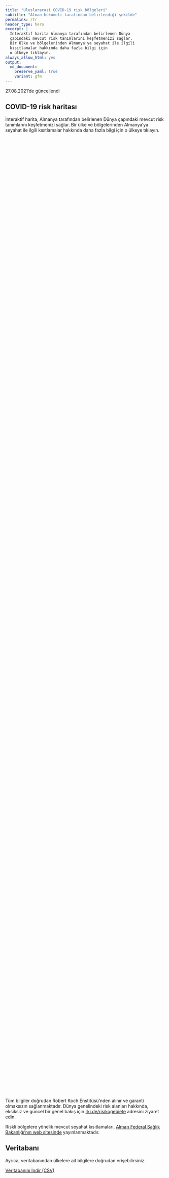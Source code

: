 ```yaml
---
title: "Uluslararasi COVID-19 risk bölgeleri"
subtitle: "Alman hükümeti tarafından belirlendiği şekilde"
permalink: /tr
header_type: hero
excerpt: |
  İnteraktif harita Almanya tarafından belirlenen Dünya 
  çapındaki mevcut risk tanımlarını keşfetmenizi sağlar.
  Bir ülke ve bölgelerinden Almanya'ya seyahat ile ilgili
  kısıtlamalar hakkında daha fazla bilgi için 
  o ülkeye tıklayın.
always_allow_html: yes
output: 
  md_document:
    preserve_yaml: true
    variant: gfm
---
```


<!-- Modify _R/index_tr.Rmd file instead -->

<p class="text-right font-weight-bold">

27.08.2021’de güncellendi

</p>

## COVID-19 risk haritası

İnteraktif harita, Almanya tarafından belirlenen Dünya çapındaki mevcut
risk tanımlarını keşfetmenizi sağlar. Bir ülke ve bölgelerinden
Almanya’ya seyahat ile ilgili kısıtlamalar hakkında daha fazla bilgi
için o ülkeye tıklayın.

<div id="leaflet" class="leaflet html-widget" style="width:100%;height:75vh;">

</div>

<script src="https://corona-atlas.de/assets/data/locale_tr.js"></script>

<script src="https://corona-atlas.de/assets/js/map.js"></script>

Tüm bilgiler doğrudan Robert Koch Enstitüsü’nden alınır ve garanti
olmaksızın sağlanmaktadır. Dünya genelindeki risk alanları hakkında,
eksiksiz ve güncel bir genel bakış için
[rki.de/risikogebiete](https://rki.de/risikogebiete) adresini ziyaret
edin.

Riskli bölgelere yönelik mevcut seyahat kısıtlamaları, [Alman Federal
Sağlık Bakanlığı’nın web
sitesinde](https://www.bundesgesundheitsministerium.de/en/coronavirus/current-information-for-travellers)
yayınlanmaktadır.

## Veritabanı

Ayrıca, veritabanından ülkelere ait bilgilere doğrudan erişebilirsiniz.

<div id="reactable" class="reactable html-widget" style="width:auto;height:auto;"></div>
<script type="application/json" data-for="reactable">{"x":{"tag":{"name":"Reactable","attribs":{"data":{"Ülke/Bölge":["Afganistan","Angola","Arnavutluk","Andorra","Birleşik Arap Emirlikleri","Arjantin","Ermenistan","Antigua-Barbuda","Avustralya","Avusturya","Azerbaycan","Burundi","Belçika","Benin","Burkina Faso","Bangladeş","Bulgaristan","Bahreyn","Bahamalar","Bosna-Hersek","Beyaz Rusya","Belize","Bolivya","Brezilya","Barbados","Brunei","Butan","Botsvana","Orta Afrika Cumhuriyeti","Kanada","İsviçre","Şili","Çin","Fildişi Sahili","Kamerun","Kongo Demokratik Cumhuriyeti","Kongo","Kolombiya","Komorlar","Verde Burnu","Kosta Rika","Küba","Kıbrıs","Çekya","Almanya","Cibuti","Dominik","Danimarka","Dominik Cumhuriyeti","Cezayir","Ekvator","Mısır","Eritre","İspanya","Estonya","Etiyopya","Finlandiya","Fiji","Fransa","Mikronezya","Gabon","Birleşik Krallık","Gürcistan","Gana","Gine","Gambiya","Gine-Bissau","Ekvatoral Gine","Yunanistan","Granada","Guatemala","Guyana","Hong Kong","Honduras","Hırvatistan","Haiti","Macaristan","Endonezya","Hindistan","İrlanda","Iran","Irak","İzlanda","İsrail","İtalya","Jamaika","Ürdün","Japonya","Kazakistan","Kenya","Kırgızistan","Kamboçya","Kiribati","Sen Kitts ve Nevis","Güney Kore","Kuveyt","Laos","Lübnan","Liberya","Libya","Sen Lucia","Lihtenştayn","Sri Lanka","Lesoto","Litvanya","Lüksemburg","Latviya","Fas","Monako","Moldova","Madagaskar","Maldivler","Meksika","Marşal Adaları","Kuzey Makedonya","Mali","Malta","Myanmar/Burma","Karadağ","Moğolistan","Mozambik","Moritanya","Mauritius","Malavi","Malezya","Namibya","Nijer","Nijerya","Nikaragua","Nie","Hollanda","Norveç","Nepal","Nauru","Yeni Zelanda","Umman","Pakistan","Panama","Peru","Filipinler","Palau","Papua Yeni Gine","Polonya","Kuzey Kore","Portekiz","Paraguay","Filistin","Katar","Romanya","Rusya Federasyonu","Ruanda","Suudi Arabistan","Sudan","Senegal","Singapur","Solomon Adaları","Sierra Leone","El Salvador","San Marino","Somali","Sırbistan","Güney Sudan","Sao Tome ve Principe","Surinam","Slovakya","Slovenya","İsveç","Esvatini","Seyşeller","Suriye","Çad","Togo","Tayland","Tacikistan","Türkmenistan","Timor-Leste","Tonga","Trinidad ve Tobago","Tunus","Türkiye","Tuvalu","Tanzanya Birleşik Cumhuriyeti","Uganda","Ukrayna","Uruguay","Birleşik Devletler","Özbekistan","Vatikan","Saint Vincent ve Grenadinler","Venezuella","Vietnam","Vanuatu","Samoa","Kosova","Yemen","Güney Afrika","Zambiya","Zimbabve"],"Risk seviyesi":["Risksiz Bölge","Risksiz Bölge","Risksiz Bölge","Risksiz Bölge","Risksiz Bölge","Yüksek riskli bölge","Risksiz Bölge","Risksiz Bölge","Risksiz Bölge","Risksiz Bölge","Risksiz Bölge","Risksiz Bölge","Risksiz Bölge","Risksiz Bölge","Risksiz Bölge","Yüksek riskli bölge","Risksiz Bölge","Risksiz Bölge","Risksiz Bölge","Risksiz Bölge","Risksiz Bölge","Risksiz Bölge","Yüksek riskli bölge","Yüksek riskli bölge","Risksiz Bölge","Risksiz Bölge","Risksiz Bölge","Yüksek riskli bölge","Risksiz Bölge","Risksiz Bölge","Risksiz Bölge","Risksiz Bölge","Risksiz Bölge","Risksiz Bölge","Risksiz Bölge","Risksiz Bölge","Risksiz Bölge","Yüksek riskli bölge","Risksiz Bölge","Risksiz Bölge","Yüksek riskli bölge","Yüksek riskli bölge","Yüksek riskli bölge","Risksiz Bölge",null,"Risksiz Bölge","Yüksek riskli bölge","Risksiz Bölge","Risksiz Bölge","Yüksek riskli bölge","Yüksek riskli bölge","Yüksek riskli bölge","Risksiz Bölge","Risksiz Bölge","Risksiz Bölge","Risksiz Bölge","Risksiz Bölge","Yüksek riskli bölge","Yüksek riskli bölge","Risksiz Bölge","Risksiz Bölge","Yüksek riskli bölge","Yüksek riskli bölge","Risksiz Bölge","Risksiz Bölge","Risksiz Bölge","Risksiz Bölge","Risksiz Bölge","Yüksek riskli bölge","Risksiz Bölge","Risksiz Bölge","Risksiz Bölge","Risksiz Bölge","Yüksek riskli bölge","Risksiz Bölge","Yüksek riskli bölge","Risksiz Bölge","Yüksek riskli bölge","Yüksek riskli bölge","Yüksek riskli bölge","Yüksek riskli bölge","Yüksek riskli bölge","Risksiz Bölge","Yüksek riskli bölge","Risksiz Bölge","Yüksek riskli bölge","Risksiz Bölge","Risksiz Bölge","Yüksek riskli bölge","Yüksek riskli bölge","Risksiz Bölge","Risksiz Bölge","Risksiz Bölge","Yüksek riskli bölge","Risksiz Bölge","Yüksek riskli bölge","Risksiz Bölge","Risksiz Bölge","Risksiz Bölge","Yüksek riskli bölge","Yüksek riskli bölge","Risksiz Bölge","Risksiz Bölge","Yüksek riskli bölge","Risksiz Bölge","Risksiz Bölge","Risksiz Bölge","Yüksek riskli bölge","Risksiz Bölge","Risksiz Bölge","Risksiz Bölge","Risksiz Bölge","Yüksek riskli bölge","Risksiz Bölge","Yüksek riskli bölge","Risksiz Bölge","Risksiz Bölge","Yüksek riskli bölge","Yüksek riskli bölge","Yüksek riskli bölge","Yüksek riskli bölge","Risksiz Bölge","Risksiz Bölge","Yüksek riskli bölge","Yüksek riskli bölge","Yüksek riskli bölge","Risksiz Bölge","Risksiz Bölge","Risksiz Bölge","Risksiz Bölge","Yüksek riskli bölge","Risksiz Bölge","Yüksek riskli bölge","Risksiz Bölge","Risksiz Bölge","Yüksek riskli bölge","Risksiz Bölge","Risksiz Bölge","Yüksek riskli bölge","Yüksek riskli bölge","Risksiz Bölge","Yüksek riskli bölge","Risksiz Bölge","Yüksek riskli bölge","Yüksek riskli bölge","Yüksek riskli bölge","Risksiz Bölge","Risksiz Bölge","Risksiz Bölge","Yüksek riskli bölge","Risksiz Bölge","Risksiz Bölge","Yüksek riskli bölge","Yüksek riskli bölge","Risksiz Bölge","Risksiz Bölge","Risksiz Bölge","Risksiz Bölge","Risksiz Bölge","Risksiz Bölge","Risksiz Bölge","Risksiz Bölge","Risksiz Bölge","Yüksek riskli bölge","Risksiz Bölge","Risksiz Bölge","Risksiz Bölge","Yüksek riskli bölge","Yüksek riskli bölge","Yüksek riskli bölge","Risksiz Bölge","Risksiz Bölge","Yüksek riskli bölge","Yüksek riskli bölge","Yüksek riskli bölge","Risksiz Bölge","Risksiz Bölge","Yüksek riskli bölge","Yüksek riskli bölge","Yüksek riskli bölge","Risksiz Bölge","Yüksek riskli bölge","Risksiz Bölge","Risksiz Bölge","Risksiz Bölge","Yüksek riskli bölge","Yüksek riskli bölge","Risksiz Bölge","Risksiz Bölge","Risksiz Bölge","Yüksek riskli bölge","Risksiz Bölge","Risksiz Bölge","Yüksek riskli bölge","Risksiz Bölge","Yüksek riskli bölge","Yüksek riskli bölge","Yüksek riskli bölge"],"Detaylar":[null,null,null,null,null,"18.04.2021'den beri",null,null,null,null,null,null,null,null,null,"08.08.2021'den beri",null,null,null,null,null,null,"24.01.2021'den beri","22.08.2021'den beri",null,null,null,"01.08.2021'den beri",null,null,null,null,null,null,null,null,null,"24.01.2021'den beri",null,null,"09.05.2021'den beri","18.07.2021'den beri","11.07.2021'den beri",null,null,null,"22.08.2021'den beri",null,null,"08.08.2021'den beri","31.01.2021'den beri","24.01.2021'den beri",null,null,null,null,null,"11.07.2021'den beri","08.08.2021'den beri. Risk seviyesi aşağıdaki bölgeleri kapsar: -Fransız Guyanası, 15.08.2021'den beri; -Fransız Polinezyası, 15.08.2021'den beri; -Guadalup, 08.08.2021'den beri; -Korsika, 08.08.2021'den beri; -Martinik, 08.08.2021'den beri; -Oksitanya, 08.08.2021'den beri; -Provence-Alpes-Côte d'Azur, 08.08.2021'den beri; -Réunion, 08.08.2021'den beri; -St. Barthélemy, 08.08.2021'den beri; -St. Martin, 08.08.2021'den beri",null,null,"07.07.2021'den beri","25.07.2021'den beri",null,null,null,null,null,"24.08.2021'den beri. Risk seviyesi aşağıdaki bölgeleri kapsar: -Kreta, 24.08.2021'den beri; -Südliche Ägäis - darunter zählen Andros, Kalymnos, Karpathos-Kasos, Kea-Kythnos, Kos, Milos, Mykonos, Naxos, Paros, Rhodos, Syros, Thira und Tinos, 24.08.2021'den beri",null,null,null,null,"08.08.2021'den beri",null,"08.08.2021'den beri",null,"18.07.2021'den beri","07.07.2021'den beri","22.08.2021'den beri. Risk seviyesi aşağıdaki bölgeleri kapsar: -Border, 22.08.2021'den beri; -West, 22.08.2021'den beri","24.01.2021'den beri","08.08.2021'den beri",null,"15.08.2021'den beri",null,"29.08.2021'den beri",null,null,"08.08.2021'den beri","15.08.2021'den beri",null,null,null,"29.08.2021'den beri",null,"21.03.2021'den beri",null,null,null,"18.07.2021'den beri","29.08.2021'den beri",null,null,"01.08.2021'den beri",null,null,null,"08.08.2021'den beri",null,null,null,null,"08.08.2021'den beri",null,"22.08.2021'den beri",null,null,"08.08.2021'den beri","15.08.2021'den beri","13.06.2021'den beri","01.08.2021'den beri",null,null,"01.08.2021'den beri","13.06.2021'den beri","01.08.2021'den beri",null,null,null,null,"27.07.2021'den beri. Risk seviyesi aşağıdaki bölgeleri kapsar: -Aruba, 27.07.2021'den beri; -Bonaire, 27.07.2021'den beri; -Curaçao, 27.07.2021'den beri; -Saba, 27.07.2021'den beri; -Sint Eustatius, 27.07.2021'den beri; -Sint Maarten, 27.07.2021'den beri",null,"07.07.2021'den beri",null,null,"20.06.2021'den beri",null,null,"03.04.2021'den beri","08.08.2021'den beri",null,"08.08.2021'den beri",null,"08.08.2021'den beri","07.07.2021'den beri. Risk seviyesi aşağıdaki bölgeleri kapsar: -Algarve, 07.07.2021'den beri","21.03.2021'den beri",null,null,null,"07.07.2021'den beri",null,null,"31.01.2021'den beri","08.08.2021'den beri",null,null,null,null,null,null,null,null,null,"23.05.2021'den beri",null,null,null,"01.08.2021'den beri","14.02.2021'den beri","31.01.2021'den beri",null,null,"08.08.2021'den beri","08.08.2021'den beri","08.08.2021'den beri",null,null,"08.08.2021'den beri","25.04.2021'den beri","17.08.2021'den beri",null,"14.03.2021'den beri",null,null,null,"15.08.2021'den beri","08.08.2021'den beri",null,null,null,"15.08.2021'den beri",null,null,"22.08.2021'den beri",null,"01.08.2021'den beri","01.08.2021'den beri","01.08.2021'den beri"]},"columns":[{"accessor":"Ülke/Bölge","name":"Ülke/Bölge","type":"character"},{"accessor":"Risk seviyesi","name":"Risk seviyesi","type":"character"},{"accessor":"Detaylar","name":"Detaylar","type":"character"}],"filterable":true,"searchable":true,"defaultPageSize":10,"showPageSizeOptions":true,"pageSizeOptions":[10,25,50,100],"paginationType":"jump","showPageInfo":true,"minRows":1,"striped":true,"dataKey":"09a84f95cb362a87be84c2e47f9cd013","key":"09a84f95cb362a87be84c2e47f9cd013"},"children":[]},"class":"reactR_markup"},"evals":[],"jsHooks":[]}</script>

<p class="text-center my-5">

<a href="assets/dist/db_countries_risk_tr.csv" class="btn btn-primary">Veritabanını
İndir (CSV)</a>

</p>
